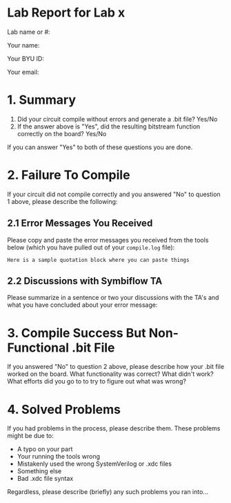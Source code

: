 # Lab Report for Lab x

Lab name or #:

Your name:

Your BYU ID:

Your email:

# 1. Summary
1. Did your circuit compile without errors and generate a .bit file?   Yes/No
2. If the answer above is "Yes", did the resulting bitstream function correctly on the board?   Yes/No

If you can answer "Yes" to both of these questions you are done.

# 2. Failure To Compile
If your circuit did not compile correctly and you answered "No" to question 1 above, please describe the following:

## 2.1 Error Messages You Received
Please copy and paste the error messages you received from the tools below (which you have pulled out of your `compile.log` file):

```
Here is a sample quotation block where you can paste things
```

## 2.2 Discussions with Symbiflow TA
Please summarize in a sentence or two your discussions with the TA's and what you have concluded about your error message:

# 3. Compile Success But Non-Functional .bit File
If you answered "No" to question 2 above, please describe how your .bit file worked on the board.  What functionality was correct?  What didn't work?  
What efforts did you go to to try to figure out what was wrong?

# 4. Solved Problems
If you had problems in the process, please describe them.  These problems might be due to:
- A typo on your part
- Your running the tools wrong
- Mistakenly used the wrong SystemVerilog or .xdc files
- Something else
- Bad .xdc file syntax

Regardless, please describe (briefly) any such problems you ran into...









